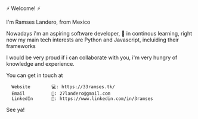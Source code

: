 
⚡ Welcome!  ⚡

I'm Ramses Landero, from Mexico

Nowadays i'm an aspiring software developer, 🌱 in continous learning, right now my main tech interests are Python and Javascript, incluiding their frameworks

I would be very proud if i can collaborate with you, i'm very hungry of knowledge and experience.

You can get in touch at  

      Website        💻: https://33ramses.tk/
      Email          📧: 27landero@gmail.com  
      LinkedIn       💼: https://www.linkedin.com/in/3ramses
      
        
       
        
See ya! 
